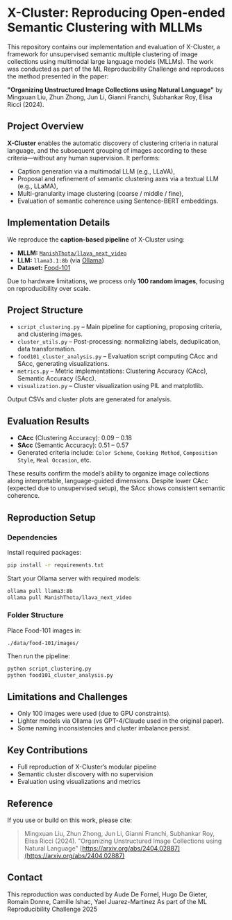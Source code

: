 # X-Cluster: Reproducing Open-ended Semantic Clustering with MLLMs

This repository contains our implementation and evaluation of X-Cluster, a framework for unsupervised semantic multiple clustering of image collections using multimodal large language models (MLLMs). The work was conducted as part of the ML Reproducibility Challenge and reproduces the method presented in the paper:

**"Organizing Unstructured Image Collections using Natural Language"**
by Mingxuan Liu, Zhun Zhong, Jun Li, Gianni Franchi, Subhankar Roy, Elisa Ricci (2024).


## Project Overview

**X-Cluster** enables the automatic discovery of clustering criteria in natural language, and the subsequent grouping of images according to these criteria—without any human supervision. It performs:

* Caption generation via a multimodal LLM (e.g., LLaVA),
* Proposal and refinement of semantic clustering axes via a textual LLM (e.g., LLaMA),
* Multi-granularity image clustering (coarse / middle / fine),
* Evaluation of semantic coherence using Sentence-BERT embeddings.


## Implementation Details

We reproduce the **caption-based pipeline** of X-Cluster using:

* **MLLM:** [`ManishThota/llava_next_video`](https://ollama.com/library/llava-next-video)
* **LLM:** `llama3.1:8b` (via [Ollama](https://ollama.com))
* **Dataset:** [Food-101](https://paperswithcode.com/dataset/food-101) 

Due to hardware limitations, we process only **100 random images**, focusing on reproducibility over scale.


## Project Structure

* `script_clustering.py` – Main pipeline for captioning, proposing criteria, and clustering images.
* `cluster_utils.py` – Post-processing: normalizing labels, deduplication, data transformation.
* `food101_cluster_analysis.py` – Evaluation script computing CAcc and SAcc, generating visualizations.
* `metrics.py` – Metric implementations: Clustering Accuracy (CAcc), Semantic Accuracy (SAcc).
* `visualization.py` – Cluster visualization using PIL and matplotlib.

Output CSVs and cluster plots are generated for analysis.


## Evaluation Results

* **CAcc** (Clustering Accuracy): 0.09 – 0.18
* **SAcc** (Semantic Accuracy): 0.51 – 0.57
* Generated criteria include:
  `Color Scheme`, `Cooking Method`, `Composition Style`, `Meal Occasion`, etc.

These results confirm the model’s ability to organize image collections along interpretable, language-guided dimensions. Despite lower CAcc (expected due to unsupervised setup), the SAcc shows consistent semantic coherence.


## Reproduction Setup

### Dependencies

Install required packages:

```bash
pip install -r requirements.txt
```

Start your Ollama server with required models:

```bash
ollama pull llama3:8b
ollama pull ManishThota/llava_next_video
```

### Folder Structure

Place Food-101 images in:

```
./data/food-101/images/
```

Then run the pipeline:

```bash
python script_clustering.py
python food101_cluster_analysis.py
```


## Limitations and Challenges

* Only 100 images were used (due to GPU constraints).
* Lighter models via Ollama (vs GPT-4/Claude used in the original paper).
* Some naming inconsistencies and cluster imbalance persist.


## Key Contributions

* Full reproduction of X-Cluster’s modular pipeline
* Semantic cluster discovery with no supervision
* Evaluation using visualizations and metrics


## Reference

If you use or build on this work, please cite:

> Mingxuan Liu, Zhun Zhong, Jun Li, Gianni Franchi, Subhankar Roy, Elisa Ricci (2024).
> "Organizing Unstructured Image Collections using Natural Language"
> [https://arxiv.org/abs/2404.02887](https://arxiv.org/abs/2404.02887)


## Contact

This reproduction was conducted by Aude De Fornel, Hugo De Gieter, Romain Donne, Camille Ishac, Yael Juarez-Martinez
As part of the ML Reproducibility Challenge 2025

